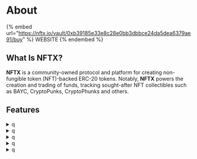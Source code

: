 # About

{% embed url="https://nftx.io/vault/0xb39185e33e8c28e0bb3dbbce24da5dea6379ae91/buy" %}
WEBSITE
{% endembed %}

## **What** Is **NFTX**?

**NFTX** is a community-owned protocol and platform for creating non-fungible token (NFT)-backed ERC-20 tokens. Notably, **NFTX** powers the creation and trading of funds, tracking sought-after NFT collectibles such as BAYC, CryptoPunks, CryptoPhunks and others.

## Features

<details>

<summary>q</summary>



</details>

<details>

<summary>q</summary>



</details>

<details>

<summary>q</summary>



</details>

<details>

<summary>q</summary>



</details>

<details>

<summary>q</summary>



</details>
